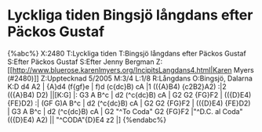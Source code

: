 # Lyckliga tiden Bingsjö långdans efter Päckos Gustaf

{%abc%}
X:2480
T:Lyckliga tiden
T:Bingsjö långdans efter Päckos Gustaf
S:Efter Päckos Gustaf
S:Efter Jenny Bergman
Z:[[http://www.bluerose.karenlmyers.org/IncipitsLangdans4.html|Karen Myers (#2480)]]
Z:Upptecknad 5/2005
M:3/4
L:1/8
R:Långdans
O:Bingsjö, Dalarna
K:D
d4 A2 | {A}d4 (f{gf}e | f)d (c{dc}B) cA |1 (({A}B4) {c2B2}A2) :|2 (({A}B4) D2) ||[K:G]
|: G3 A B^c | d2 (^c{dc}B) cA | G2 G2 {FG}F2 | (({D}E4) {FE}D2) :|
(GF G)A B^c | d2 (^c{dc}B) cA | G2 G2 {FG}F2 | (({D}E4) {FE}D2) |
G3 A B^c | d2 (^c{dc}B) cA | G2 "^To Coda" G2 {FG}F2 |"^D.C. al Coda" (({D}E4) A2)  || "^CODA"{D}E4 z2 |]
{%endabc%}

